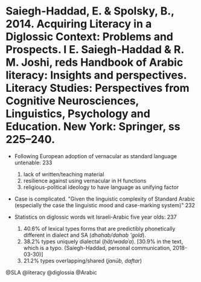 # Saiegh-Haddad, E. & Spolsky, B., 2014. Acquiring Literacy in a Diglossic Context: Problems and Prospects. I E. Saiegh-Haddad & R. M. Joshi, reds Handbook of Arabic literacy: Insights and perspectives. Literacy Studies: Perspectives from Cognitive Neurosciences, Linguistics, Psychology and Education. New York: Springer, ss 225–240.

- Following European adoption of vernacular as standard language untenable: 233
  1. lack of written/teaching material
  2. resilience against using vernacular in H functions
  3. religious-political ideology to have language as unifying factor

- Case is complicated. "Given the linguistic complexity of Standard Arabic (especially the case the linguistic mood and case-marking system)" 232

- Statistics on diglossic words wit Israeli-Arabic five year olds: 237
  1. 40.6% of lexical types forms that are predictibly phonetically different in dialect and SA (*dhahab/dahab 'gold*).
  2. 38.2% types uniquely dialectal (*ḥāṭ/wadaʿa*).
     [30.9% in the text, which is a typo. (Saiegh-Haddad, personal communication, 2018-03-30)]
  3. 21.2% types overlapping/shared (*janūb, daftar*)

@SLA
@literacy
@diglossia
@Arabic
